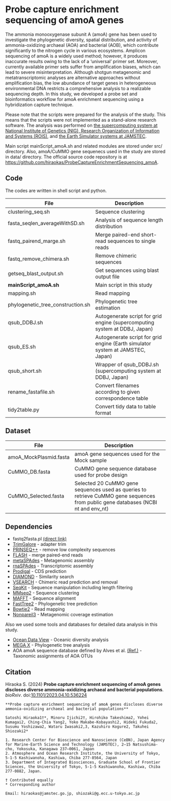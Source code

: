 # Probe capture enrichment sequencing of amoA genes

The ammonia monooxygenase subunit A (amoA) gene has been used to investigate the phylogenetic diversity, spatial distribution, and activity of ammonia-oxidizing archaeal (AOA) and bacterial (AOB), which contribute significantly to the nitrogen cycle in various ecosystems. Amplicon sequencing of amoA is a widely used method; however, it produces inaccurate results owing to the lack of a ‘universal’ primer set. Moreover, currently available primer sets suffer from amplification biases, which can lead to severe misinterpretation. Although shotgun metagenomic and metatranscriptomic analyses are alternative approaches without amplification bias, the low abundance of target genes in heterogeneous environmental DNA restricts a comprehensive analysis to a realizable sequencing depth. In this study, we developed a probe set and bioinformatics workflow for amoA enrichment sequencing using a hybridization capture technique.

Please note that the scripts were prepared for the analysis of the study. This means that the scripts were not implemented as a stand-alone research software. The analysis was performed on [the supercomputing system at National Institute of Genetics (NIG), Research Organization of Information and Systems (ROIS)](https://sc.ddbj.nig.ac.jp/en/), and [the Earth Simulator systems at JAMSTEC](https://www.jamstec.go.jp/es/en/).

Main script mainScript_amoA.sh and related modules are stored under src/ directory. Also, amoA/CuMMO gene sequenecs used in the study are stored in data/ directory.
The official source code repository is at https://github.com/hiraokas/ProbeCaptureEnrichmentSequencing_amoA.

## Code
The codes are written in shell script and python.

| File                    | Description |
----|---- 
| clustering_seq.sh       | Sequence clustering |
| fasta_seqlen_averageWithSD.sh | Analysis of sequence length distribution |
| fastq_pairend_marge.sh  | Merge paired-end short-read sequences to single reads |
| fastq_remove_chimera.sh | Remove chimeric sequences |
| getseq_blast_output.sh  | Get sequences using blast output file |
| **mainScript_amoA.sh**  | Main script in this study |
| mapping.sh              | Read mapping |
| phylogenetic_tree_construction.sh | Phylogenetic tree estimation |
| qsub_DDBJ.sh            | Autogenerate script for grid engine (supercomputing system at DDBJ, Japan) |
| qsub_ES.sh              | Autogenerate script for grid engine (Earth simulator system at JAMSTEC, Japan) |
| qsub_short.sh           | Wrapper of qsub_DDBJ.sh (supercomputing system at DDBJ, Japan) |
| rename_fastafile.sh     | Convert filenames according to given correspondence table |
| tidy2table.py           | Convert tidy data to table format |

## Dataset
| File                    | Description |
----|---- 
|amoA_MockPlasmid.fasta| amoA gene sequences used for the Mock sample |
|CuMMO_DB.fasta        | CuMMO gene sequence database used for probe design|
|CuMMO_Selected.fasta  | Selected 20 CuMMO gene sequences used as queries to retrieve CuMMO gene sequences from public gene databases (NCBI nt and env_nt) |

## Dependencies
- fastq2fasta.pl [(direct link)](https://www.google.com/url?sa=t&rct=j&q=&esrc=s&source=web&cd=&ved=2ahUKEwj2jeSvru6GAxW6slYBHah0DWUQFnoECBAQAQ&url=http%3A%2F%2Fbrianknaus.com%2Fsoftware%2Fsrtoolbox%2Ffastq2fasta.pl&usg=AOvVaw0jCezWC5YM0DBNzazLZyxs&opi=89978449)
- [TrimGalore](https://github.com/FelixKrueger/TrimGalore) - adapter trim
- [PRINSEQ++](https://github.com/Adrian-Cantu/PRINSEQ-plus-plus) - remove low complexity sequences
- [FLASH](https://github.com/dstreett/FLASH2) - merge paired-end reads
- [metaSPAdes](https://github.com/ablab/spades) - Metagenomic assembly
- [rnaSPAdes](https://github.com/ablab/spades) - Transcriptomic assembly
- [Prodigal](https://github.com/hyattpd/Prodigal) - CDS prediction
- [DIAMOND](https://github.com/bbuchfink/diamond) - Similarity search
- [VSEARCH](https://github.com/torognes/vsearch) - Chimeric read prediction and removal
- [SeqKit](https://bioinf.shenwei.me/seqkit/) - Sequence manipulation including length filtering
- [MMseq2](https://github.com/soedinglab/MMseqs2) - Sequence clustering
- [MAFFT](https://mafft.cbrc.jp/alignment/software/) - Sequence alignment
- [FastTree2](https://www.microbesonline.org/fasttree/) - Phylogenetic tree prediction
- [Bowtie2](https://bowtie-bio.sourceforge.net/bowtie2/index.shtml) - Read mapping
- [Nonpareil3](https://github.com/lmrodriguezr/nonpareil) - Metagenomic coverage estimation

Also we used some tools and databases for detailed data analysis in this study.
- [Ocean Data View](https://odv.awi.de/) - Oceanic diversity analysis
- [MEGA X](https://www.megasoftware.net/) - Phylogenetic tree analysis
- AOA amoA sequence database defined by Alves et al. [(Ref.)](https://www.nature.com/articles/s41467-018-03861-1) - Taxonomic assignments of AOA OTUs 



## Citation 

Hiraoka S. (2024) **Probe capture enrichment sequencing of amoA genes discloses diverse ammonia-oxidizing archaeal and bacterial populations**. *bioRxiv*. doi:[10.1101/2023.04.10.536224](https://www.biorxiv.org/content/10.1101/2023.04.10.536224v2)

```
**Probe capture enrichment sequencing of amoA genes discloses diverse ammonia-oxidizing archaeal and bacterial populations**

Satoshi Hiraoka1†*, Minoru Ijichi2†, Hirohiko Takeshima2, Yohei Kumagai2, Ching-Chia Yang2, Yoko Makabe-Kobayashi2, Hideki Fukuda2, Susumu Yoshizawa2, Wataru Iwasaki2,3, Kazuhiro Kogure2, Takuhei Shiozaki2*

1. Research Center for Bioscience and Nanoscience (CeBN), Japan Agency for Marine-Earth Science and Technology (JAMSTEC), 2–15 Natsushima-cho, Yokosuka, Kanagawa 237–0061, Japan
2. Atmosphere and Ocean Research Institute, the University of Tokyo, 5-1-5 Kashiwanoha, Kashiwa, Chiba 277-8564, Japan
3. Department of Integrated Biosciences, Graduate School of Frontier Sciences, the University of Tokyo, 5-1-5 Kashiwanoha, Kashiwa, Chiba 277-0882, Japan.

† Contributed equally
* Corresponding author

Email: hiraokas@jamstec.go.jp, shiozaki@g.ecc.u-tokyo.ac.jp
```
